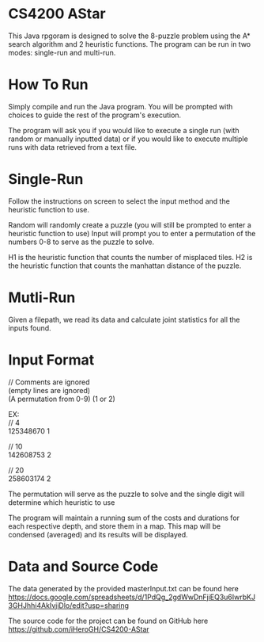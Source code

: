 # CS4200 AStar

This Java rpgoram is designed to solve the 8-puzzle problem using the A* search
algorithm and 2 heuristic functions. The program can be run in two modes:
single-run and multi-run.

# How To Run
Simply compile and run the Java program. You will be prompted with choices to
guide the rest of the program's execution.

The program will ask you if you would like to execute a single run (with random
or manually inputted data) or if you would like to execute multiple runs with
data retrieved from a text file.

# Single-Run
Follow the instructions on screen to select the input method and the heuristic
function to use.

Random will randomly create a puzzle (you will still be prompted to enter
a heuristic function to use)
Input will prompt you to enter a permutation of the numbers 0-8 to serve as the
puzzle to solve.

H1 is the heuristic function that counts the number of misplaced tiles.
H2 is the heuristic function that counts the manhattan distance of the puzzle.

# Mutli-Run
Given a filepath, we read its data and calculate joint statistics for all the
inputs found.

# Input Format
  
// Comments are ignored  
(empty lines are ignored)  
(A permutation from 0-9) (1 or 2)  

EX:  
// 4  
125348670 1  
  
// 10  
142608753 2  
  
// 20  
258603174 2  

The permutation will serve as the puzzle to solve and the single digit will
determine which heuristic to use

The program will maintain a running sum of the costs and durations for each
respective depth, and store them in a map. This map will be condensed (averaged)
and its results will be displayed.

# Data and Source Code
The data generated by the provided masterInput.txt can be found here
https://docs.google.com/spreadsheets/d/1PdQg_2gdWwDnFjiEQ3u6IwrbKJ3GHJhhi4AkIvjiDlo/edit?usp=sharing

The source code for the project can be found on GitHub here
https://github.com/iHeroGH/CS4200-AStar
